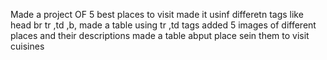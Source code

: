 Made a project  OF 5 best places to visit 
made it usinf differetn tags like head br tr ,td ,b,
made a table using tr ,td tags
added 5 images of different places  and their descriptions 
made a table abput place sein them to visit cuisines
